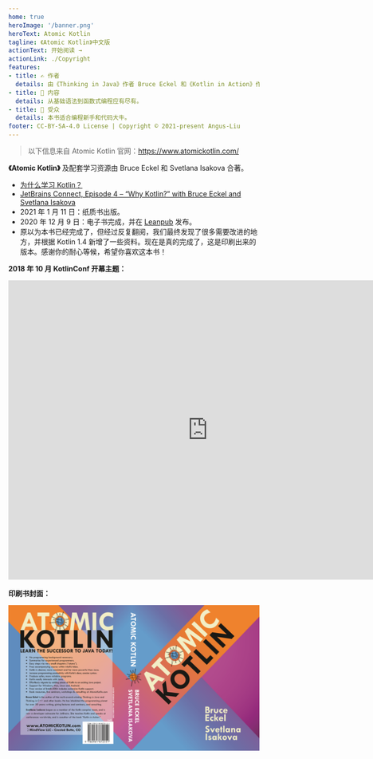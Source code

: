 ```yaml
---
home: true
heroImage: '/banner.png'
heroText: Atomic Kotlin
tagline: 《Atomic Kotlin》中文版
actionText: 开始阅读 →
actionLink: ./Copyright
features:
- title: ✍️ 作者
  details: 由《Thinking in Java》作者 Bruce Eckel 和《Kotlin in Action》作者 Svetlana Isakova 合著。
- title: 📑 内容
  details: 从基础语法到函数式编程应有尽有。
- title: 🙆 受众
  details: 本书适合编程新手和代码大牛。
footer: CC-BY-SA-4.0 License | Copyright © 2021-present Angus-Liu
---
```


> 以下信息来自 Atomic Kotlin 官网：https://www.atomickotlin.com/

**《Atomic Kotlin》** 及配套学习资源由 Bruce Eckel 和 Svetlana Isakova 合著。

- [为什么学习 Kotlin？](https://blog.jetbrains.com/kotlin/2021/04/why-learn-kotlin/)
- [JetBrains Connect, Episode 4 – “Why Kotlin?” with Bruce Eckel and Svetlana Isakova](https://www.youtube.com/watch?v=0V-qp-qpjzU)
- 2021 年 1 月 11 日：纸质书出版。
- 2020 年 12 月 9 日：电子书完成，并在 [Leanpub](https://leanpub.com/AtomicKotlin) 发布。
- 原以为本书已经完成了，但经过反复翻阅，我们最终发现了很多需要改进的地方，并根据 Kotlin 1.4 新增了一些资料。现在是真的完成了，这是印刷出来的版本。感谢你的耐心等候，希望你喜欢这本书！

**2018 年 10 月 KotlinConf 开幕主题：** 

<iframe width="800" height="600" src="https://www.youtube.com/embed/PsaFVLr8t4E?t=2360" style="box-sizing: inherit; margin: 0px; padding: 0px; border: 0px; color: rgba(0, 0, 0, 0.87); font-family: Ubuntu, Helvetica, Arial, sans-serif; font-size: 14px; font-style: normal; font-variant-ligatures: normal; font-variant-caps: normal; font-weight: 400; letter-spacing: normal; orphans: 2; text-align: start; text-indent: 0px; text-transform: none; white-space: normal; widows: 2; word-spacing: 0px; -webkit-text-stroke-width: 0px; background-color: rgb(232, 78, 64); text-decoration-thickness: initial; text-decoration-style: initial; text-decoration-color: initial;"></iframe>

**印刷书封面：**

![Atomic Kotlin Book Cover](./assets/BookCover.png)

